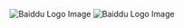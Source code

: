 ![Baiddu Logo Image](https://www.baidu.com/img/baidu_jgylogo3.gif)
![Baiddu Logo Image](https://www.baidu.com/img/baidu_jgylogo3.gif2)
